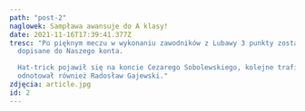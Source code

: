```yaml
---
path: "post-2"
naglowek: Sampława awansuje do A klasy!
date: 2021-11-16T17:39:41.377Z
tresc: "Po pięknym meczu w wykonaniu zawodników z Lubawy 3 punkty zostały
  dopisane do Naszego konta.

  Hat-trick pojawił się na koncie Cezarego Sobolewskiego, kolejne trafienie
  odnotował również Radosław Gajewski."
zdjęcia: article.jpg
id: 2
---
```

